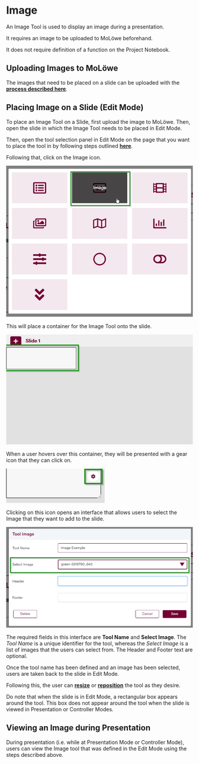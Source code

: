 # Image

An Image Tool is used to display an image during a presentation.

It requires an image to be uploaded to MoLöwe beforehand.

It does not require definition of a function on the Project Notebook.

## **Uploading Images to MoLöwe**

The images that need to be placed on a slide can be uploaded with the
[**process described here**](docs/03-edit-mode/03_files.md#2-upload-a-new-file).

## **Placing Image on a Slide (Edit Mode)**

To place an Image Tool on a Slide, first upload the image to MoLöwe.
Then, open the slide in which the Image Tool needs to be placed in Edit Mode.

Then, open the tool selection panel in Edit Mode on the page that you want to place the tool in by following steps
outlined [**here**](docs/03-edit-mode/05_slides.md#4-editing-slides-edit-mode).

Following that, click on the Image icon.

![](/img/doc/66_image.jpg)

This will place a container for the Image Tool onto the slide.

![](/img/doc/38_tool_field.jpg)

When a user hovers over this container, they will be presented with a gear icon that they can click on.

![](/img/doc/39_hover_tool_container.jpg)

Clicking on this icon opens an interface that allows users to select the Image that they want to add to the slide.

![](/img/doc/66_image_1.jpg)

The required fields in this interface are **Tool Name** and **Select Image**. The *Tool Name* is a unique identifier for the tool, whereas the *Select Image* is a list of images that the users can select from. The Header and Footer text are optional.

Once the tool name has been defined and an image has been selected, users are taken back to the slide in Edit Mode.

Following this, the user can [**resize**](00_overview.md#resize-a-tool) or [**reposition**](00_overview.md#reposition-a-tool) the tool as they desire.

Do note that when the slide is in Edit Mode, a rectangular box appears around the tool. This box does not appear around the tool when the slide is viewed in Presentation or Controller Modes.

## **Viewing an Image during Presentation**

During presentation (i.e. while at Presentation Mode or Controller Mode), users can view the Image tool that was defined in the Edit Mode using the steps described above.

